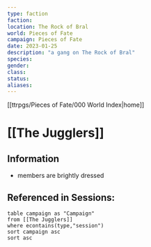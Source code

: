 ```yaml
---
type: faction
faction: 
location: The Rock of Bral
world: Pieces of Fate
campaign: Pieces of Fate
date: 2023-01-25
description: "a gang on The Rock of Bral"
species: 
gender: 
class: 
status:
aliases:
---
```

[[ttrpgs/Pieces of Fate/000 World Index|home]]
# [[The Jugglers]]

## Information
- members are brightly dressed

## Referenced in Sessions:

```dataview
table campaign as "Campaign"
from [[The Jugglers]]
where econtains(type,"session")
sort campaign asc
sort asc
```
